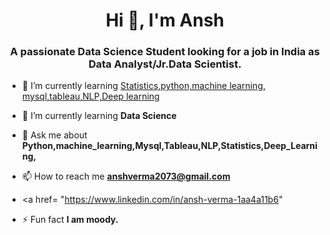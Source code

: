 <h1 align="center">Hi 👋, I'm Ansh</h1>


<h3 align="center">A passionate Data Science Student looking for a job in India as Data Analyst/Jr.Data Scientist.</h3>



- 🔭 I’m currently learning [Statistics,python,machine learning, mysql,tableau,NLP,Deep learning](https://github.com/vermaansh99)

- 🌱 I’m currently learning **Data Science**

- 💬 Ask me about **Python,machine_learning,Mysql,Tableau,NLP,Statistics,Deep_Learning,**

- 📫 How to reach me **anshverma2073@gmail.com**

- <a href= "https://www.linkedin.com/in/ansh-verma-1aa4a11b6"

- ⚡ Fun fact **I am moody.**
